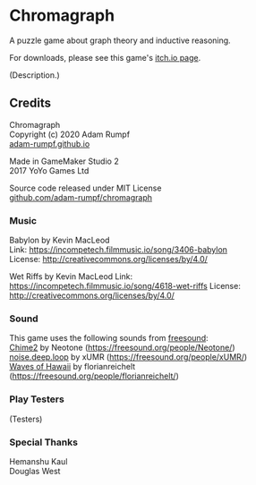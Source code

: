 # Chromagraph

A puzzle game about graph theory and inductive reasoning.

For downloads, please see this game's [itch.io page](https://adam-rumpf.itch.io/chromagraph).

(Description.)

## Credits

Chromagraph   
Copyright (c) 2020 Adam Rumpf  
[adam-rumpf.github.io](https://adam-rumpf.github.io/)

Made in GameMaker Studio 2  
2017 YoYo Games Ltd

Source code released under MIT License  
[github.com/adam-rumpf/chromagraph](https://github.com/adam-rumpf/chromagraph)

### Music

Babylon by Kevin MacLeod  
Link: https://incompetech.filmmusic.io/song/3406-babylon  
License: http://creativecommons.org/licenses/by/4.0/

Wet Riffs by Kevin MacLeod
Link: https://incompetech.filmmusic.io/song/4618-wet-riffs
License: http://creativecommons.org/licenses/by/4.0/

### Sound

This game uses the following sounds from [freesound](https://freesound.org/):  
[Chime2](https://freesound.org/people/Neotone/sounds/75337/) by Neotone (https://freesound.org/people/Neotone/)  
[noise.deep.loop](https://freesound.org/people/xUMR/sounds/478654/) by xUMR (https://freesound.org/people/xUMR/)  
[Waves of Hawaii](https://freesound.org/people/florianreichelt/sounds/450755/) by florianreichelt (https://freesound.org/people/florianreichelt/)

### Play Testers

(Testers)

### Special Thanks

Hemanshu Kaul  
Douglas West
